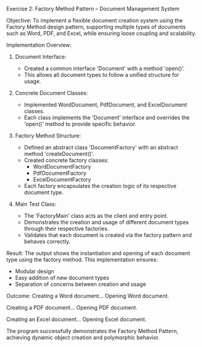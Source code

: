 Exercise 2: Factory Method Pattern – Document Management System

Objective:
To implement a flexible document creation system using the Factory Method design pattern, supporting multiple types of documents such as Word, PDF, and Excel, while ensuring loose coupling and scalability.

Implementation Overview:

1. Document Interface:
   - Created a common interface 'Document' with a method 'open()'.
   - This allows all document types to follow a unified structure for usage.

2. Concrete Document Classes:
   - Implemented WordDocument, PdfDocument, and ExcelDocument classes.
   - Each class implements the 'Document' interface and overrides the 'open()' method to provide specific behavior.

3. Factory Method Structure:
   - Defined an abstract class 'DocumentFactory' with an abstract method 'createDocument()'.
   - Created concrete factory classes:
     - WordDocumentFactory
     - PdfDocumentFactory
     - ExcelDocumentFactory
   - Each factory encapsulates the creation logic of its respective document type.

4. Main Test Class:
   - The 'FactoryMain' class acts as the client and entry point.
   - Demonstrates the creation and usage of different document types through their respective factories.
   - Validates that each document is created via the factory pattern and behaves correctly.

Result:
The output shows the instantiation and opening of each document type using the factory method. This implementation ensures:
   - Modular design
   - Easy addition of new document types
   - Separation of concerns between creation and usage

Outcome:
Creating a Word document...
Opening Word document.

Creating a PDF document...
Opening PDF document.

Creating an Excel document...
Opening Excel document.

The program successfully demonstrates the Factory Method Pattern, achieving dynamic object creation and polymorphic behavior.
